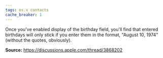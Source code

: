 ```yaml
---
tags: os.x contacts
cache_breaker: 1
---
```


Once you've enabled display of the birthday field, you'll find that entered birthdays will only stick if you enter them in the format, "August 10, 1974" (without the quotes, obviously).

**Source:** <https://discussions.apple.com/thread/3868202>
